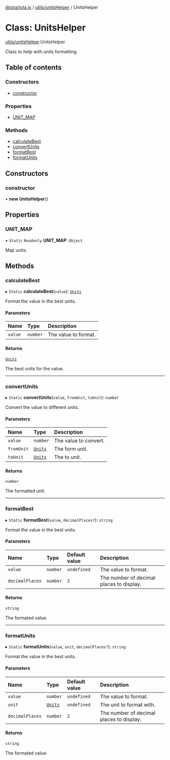 [@iota/iota.js](../README.md) / [utils/unitsHelper](../modules/utils_unitsHelper.md) / UnitsHelper

# Class: UnitsHelper

[utils/unitsHelper](../modules/utils_unitsHelper.md).UnitsHelper

Class to help with units formatting.

## Table of contents

### Constructors

- [constructor](utils_unitsHelper.UnitsHelper.md#constructor)

### Properties

- [UNIT\_MAP](utils_unitsHelper.UnitsHelper.md#unit_map)

### Methods

- [calculateBest](utils_unitsHelper.UnitsHelper.md#calculatebest)
- [convertUnits](utils_unitsHelper.UnitsHelper.md#convertunits)
- [formatBest](utils_unitsHelper.UnitsHelper.md#formatbest)
- [formatUnits](utils_unitsHelper.UnitsHelper.md#formatunits)

## Constructors

### constructor

• **new UnitsHelper**()

## Properties

### UNIT\_MAP

▪ `Static` `Readonly` **UNIT\_MAP**: `Object`

Map units.

## Methods

### calculateBest

▸ `Static` **calculateBest**(`value`): [`Units`](../modules/models_units.md#units)

Format the value in the best units.

#### Parameters

| Name | Type | Description |
| :------ | :------ | :------ |
| `value` | `number` | The value to format. |

#### Returns

[`Units`](../modules/models_units.md#units)

The best units for the value.

___

### convertUnits

▸ `Static` **convertUnits**(`value`, `fromUnit`, `toUnit`): `number`

Convert the value to different units.

#### Parameters

| Name | Type | Description |
| :------ | :------ | :------ |
| `value` | `number` | The value to convert. |
| `fromUnit` | [`Units`](../modules/models_units.md#units) | The form unit. |
| `toUnit` | [`Units`](../modules/models_units.md#units) | The to unit. |

#### Returns

`number`

The formatted unit.

___

### formatBest

▸ `Static` **formatBest**(`value`, `decimalPlaces?`): `string`

Format the value in the best units.

#### Parameters

| Name | Type | Default value | Description |
| :------ | :------ | :------ | :------ |
| `value` | `number` | `undefined` | The value to format. |
| `decimalPlaces` | `number` | `2` | The number of decimal places to display. |

#### Returns

`string`

The formated value.

___

### formatUnits

▸ `Static` **formatUnits**(`value`, `unit`, `decimalPlaces?`): `string`

Format the value in the best units.

#### Parameters

| Name | Type | Default value | Description |
| :------ | :------ | :------ | :------ |
| `value` | `number` | `undefined` | The value to format. |
| `unit` | [`Units`](../modules/models_units.md#units) | `undefined` | The unit to format with. |
| `decimalPlaces` | `number` | `2` | The number of decimal places to display. |

#### Returns

`string`

The formated value.
